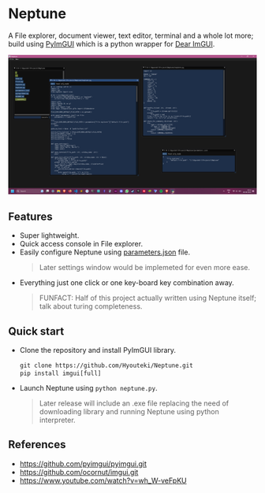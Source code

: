 # Neptune
A File explorer, document viewer, text editor, terminal and a whole lot more; build using [PyImGUI](https://github.com/pyimgui/pyimgui.git) which is a python wrapper for [Dear ImGUI](https://github.com/ocornut/imgui.git).

![Screenshot](https://github.com/Hyouteki/Neptune/blob/main/screenshot1.png)

## Features
- Super lightweight.
- Quick access console in File explorer.
- Easily configure Neptune using [parameters.json](https://github.com/Hyouteki/Neptune/blob/main/parameters.json) file.
  > Later settings window would be implemeted for even more ease. 
- Everything just one click or one key-board key combination away.
  > FUNFACT: Half of this project actually written using Neptune itself; talk about turing completeness.

## Quick start
- Clone the repository and install PyImGUI library.
  ```
  git clone https://github.com/Hyouteki/Neptune.git
  pip install imgui[full]
  ```
- Launch Neptune using `python neptune.py`.
  > Later release will include an .exe file replacing the need of downloading library and running Neptune using python interpreter.

## References
- https://github.com/pyimgui/pyimgui.git
- https://github.com/ocornut/imgui.git
- https://www.youtube.com/watch?v=wh_W-veFpKU
